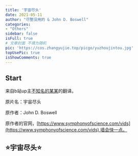 ```yaml
---
title: '宇宙尽头'
date: 2021-05-11
author: "尽整没用的 & John D. Boswell"
categories:
- "Others"
sidebar: false
isFull: true
# 文章封面 不填为随机
pic: 'https://cos.zhangyujie.top/picgo/yuzhoujintou.jpg'
topUsePic: true
isShowComments: true
---
```


<!-- more -->

## Start

来自b站up主[不知名的某某](https://space.bilibili.com/7428971?spm_id_from=333.788.b_765f7570696e666f.1)的翻译。

原片名：宇宙尽头

原作者：John D. Boswell

原作者的官网，[https://www.symphonyofscience.com/vids](https://www.symphonyofscience.com/vids),墙会快一点。

## :star:宇宙尽头:star: 
<br/>
<PlayVideo aid="52012946" cid="91055960" page="1"/>